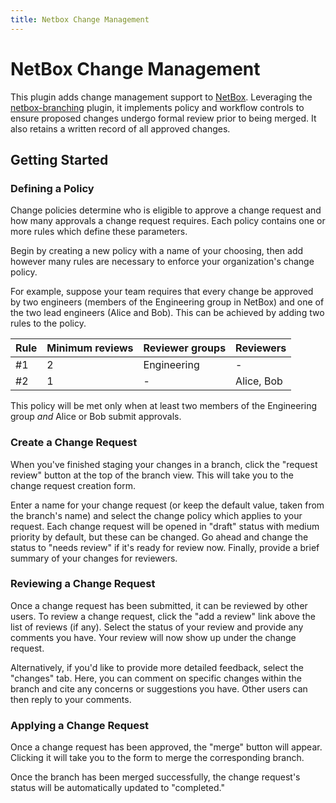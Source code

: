 ```yaml
---
title: Netbox Change Management
---
```

# NetBox Change Management

This plugin adds change management support to [NetBox](http://netboxlabs.com/oss/netbox/). Leveraging the [netbox-branching](https://github.com/netboxlabs/netbox-branching) plugin, it implements policy and workflow controls to ensure proposed changes undergo formal review prior to being merged. It also retains a written record of all approved changes.

## Getting Started

### Defining a Policy

Change policies determine who is eligible to approve a change request and how many approvals a change request requires. Each policy contains one or more rules which define these parameters.

Begin by creating a new policy with a name of your choosing, then add however many rules are necessary to enforce your organization's change policy.

For example, suppose your team requires that every change be approved by two engineers (members of the Engineering group in NetBox) and one of the two lead engineers (Alice and Bob). This can be achieved by adding two rules to the policy.

| Rule | Minimum reviews | Reviewer groups | Reviewers  |
|------|-----------------|-----------------|------------|
| #1   | 2               | Engineering     | -          |
| #2   | 1               | -               | Alice, Bob |

This policy will be met only when at least two members of the Engineering group _and_ Alice or Bob submit approvals.

### Create a Change Request

When you've finished staging your changes in a branch, click the "request review" button at the top of the branch view. This will take you to the change request creation form.

Enter a name for your change request (or keep the default value, taken from the branch's name) and select the change policy which applies to your request. Each change request will be opened in "draft" status with medium priority by default, but these can be changed. Go ahead and change the status to "needs review" if it's ready for review now. Finally, provide a brief summary of your changes for reviewers.

### Reviewing a Change Request

Once a change request has been submitted, it can be reviewed by other users. To review a change request, click the "add a review" link above the list of reviews (if any). Select the status of your review and provide any comments you have. Your review will now show up under the change request.

Alternatively, if you'd like to provide more detailed feedback, select the "changes" tab. Here, you can comment on specific changes within the branch and cite any concerns or suggestions you have. Other users can then reply to your comments.

### Applying a Change Request

Once a change request has been approved, the "merge" button will appear. Clicking it will take you to the form to merge the corresponding branch.

Once the branch has been merged successfully, the change request's status will be automatically updated to "completed."
